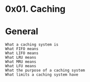 # 0x01. Caching

#	General
	What a caching system is
	What FIFO means
	What LIFO means
	What LRU means
	What MRU means
	What LFU means
	What the purpose of a caching system
	What limits a caching system have
